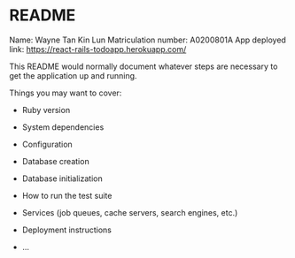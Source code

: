 # README

Name: Wayne Tan Kin Lun
Matriculation number: A0200801A
App deployed link: https://react-rails-todoapp.herokuapp.com/

This README would normally document whatever steps are necessary to get the
application up and running.

Things you may want to cover:

- Ruby version

- System dependencies

- Configuration

- Database creation

- Database initialization

- How to run the test suite

- Services (job queues, cache servers, search engines, etc.)

- Deployment instructions

- ...
